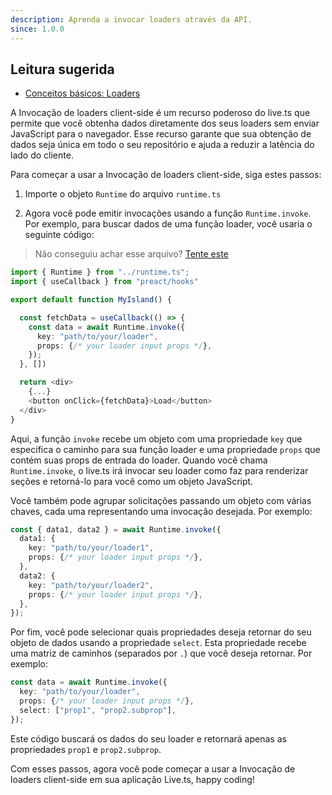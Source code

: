 ```yaml
---
description: Aprenda a invocar loaders através da API.
since: 1.0.0
---
```


## Leitura sugerida

- [Conceitos básicos: Loaders](/docs/pt/concepts/loader)

A Invocação de loaders client-side é um recurso poderoso do live.ts que permite
que você obtenha dados diretamente dos seus loaders sem enviar JavaScript para o
navegador. Esse recurso garante que sua obtenção de dados seja única em todo o
seu repositório e ajuda a reduzir a latência do lado do cliente.

Para começar a usar a Invocação de loaders client-side, siga estes passos:

1. Importe o objeto `Runtime` do arquivo `runtime.ts`

2. Agora você pode emitir invocações usando a função `Runtime.invoke`. Por
   exemplo, para buscar dados de uma função loader, você usaria o seguinte
   código:

> Não conseguiu achar esse arquivo?
> [Tente este](https://github.com/deco-sites/fashion/blob/main/runtime.ts)

```ts
import { Runtime } from "../runtime.ts";
import { useCallback } from "preact/hooks"

export default function MyIsland() {

  const fetchData = useCallback(() => {
    const data = await Runtime.invoke({
      key: "path/to/your/loader",
      props: {/* your loader input props */},
    });
  }, [])

  return <div>
    {...}
    <button onClick={fetchData}>Load</button>
  </div>
}
```

Aqui, a função `invoke` recebe um objeto com uma propriedade `key` que
especifica o caminho para sua função loader e uma propriedade `props` que contém
suas props de entrada do loader. Quando você chama `Runtime.invoke`, o live.ts
irá invocar seu loader como faz para renderizar seções e retorná-lo para você
como um objeto JavaScript.

Você também pode agrupar solicitações passando um objeto com várias chaves, cada
uma representando uma invocação desejada. Por exemplo:

```ts
const { data1, data2 } = await Runtime.invoke({
  data1: {
    key: "path/to/your/loader1",
    props: {/* your loader input props */},
  },
  data2: {
    key: "path/to/your/loader2",
    props: {/* your loader input props */},
  },
});
```

Por fim, você pode selecionar quais propriedades deseja retornar do seu objeto
de dados usando a propriedade `select`. Esta propriedade recebe uma matriz de
caminhos (separados por `.`) que você deseja retornar. Por exemplo:

```ts
const data = await Runtime.invoke({
  key: "path/to/your/loader",
  props: {/* your loader input props */},
  select: ["prop1", "prop2.subprop"],
});
```

Este código buscará os dados do seu loader e retornará apenas as propriedades
`prop1` e `prop2.subprop`.

Com esses passos, agora você pode começar a usar a Invocação de loaders
client-side em sua aplicação Live.ts, happy coding!
